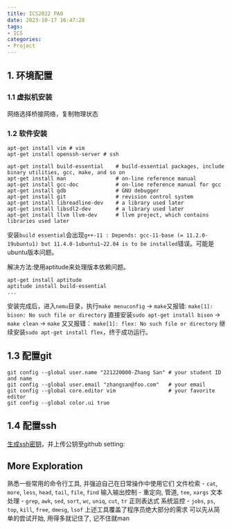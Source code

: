 ```yaml
---
title: ICS2022 PA0
date: 2023-10-17 16:47:28
tags:
- ICS
categories:
- Project
---
```


## 1. 环境配置

### 1.1 虚拟机安装

网络选择桥接网络，复制物理状态

### 1.2 软件安装

```shell
apt-get install vim # vim
apt-get install openssh-server # ssh

apt-get install build-essential    # build-essential packages, include binary utilities, gcc, make, and so on
apt-get install man                # on-line reference manual
apt-get install gcc-doc            # on-line reference manual for gcc
apt-get install gdb                # GNU debugger
apt-get install git                # revision control system
apt-get install libreadline-dev    # a library used later
apt-get install libsdl2-dev        # a library used later
apt-get install llvm llvm-dev      # llvm project, which contains libraries used later
```

安装`build essential`会出现`g++-11 : Depends: gcc-11-base (= 11.2.0-19ubuntu1) but 11.4.0-1ubuntu1~22.04 is to be installed`错误。可能是ubuntu版本问题。

解决方法:使用aptitude来处理版本依赖问题。

```shell
apt-get install aptitude
aptitude install build-essential
...
```

安装完成后，进入`nemu`目录，执行`make menuconfig` -> `make`又报错:
`make[1]: bison: No such file or directory`
直接安装`sudo apt-get install bison` -> `make clean` -> `make` 又又报错：
`make[1]: flex: No such file or directory`
继续安装`sudo apt-get install flex`，终于成功运行。

## 1.3 配置git

```shell
git config --global user.name "221220000-Zhang San" # your student ID and name
git config --global user.email "zhangsan@foo.com"   # your email
git config --global core.editor vim                 # your favorite editor
git config --global color.ui true
```

## 1.4 配置ssh

[生成ssh密钥](https://docs.github.com/en/authentication/connecting-to-github-with-ssh/generating-a-new-ssh-key-and-adding-it-to-the-ssh-agent)，并上传公钥至github setting:

## More Exploration

熟悉一些常用的命令行工具, 并强迫自己在日常操作中使用它们
文件检索 - `cat`, `more`, `less`, `head`, `tail`, `file`, `find`
输入输出控制 - 重定向, 管道, `tee`, `xargs`
文本处理 - `grep`, `awk`, `sed`, `sort`, `wc`, `uniq`, `cut`, `tr`
正则表达式
系统监控 - `jobs`, `ps`, `top`, `kill`, `free`, `dmesg`, `lsof`
上述工具覆盖了程序员绝大部分的需求
可以先从简单的尝试开始, 用得多就记住了, 记不住就man
